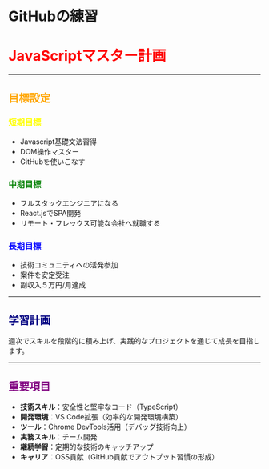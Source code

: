 # GitHubの練習
# <span style="color: red; ">**JavaScriptマスター計画**</span>

---

## <span style="color: orange; ">**目標設定**</span>

### <span style="color: yellow; ">**短期目標**</span>
- Javascript基礎文法習得
- DOM操作マスター
- GitHubを使いこなす

### <span style="color: green; ">**中期目標**</span>
- フルスタックエンジニアになる
- React.jsでSPA開発
- リモート・フレックス可能な会社へ就職する

### <span style="color: blue; ">**長期目標**</span>
- 技術コミュニティへの活発参加
- 案件を安定受注
- 副収入５万円/月達成

---

## <span style="color: navy; ">**学習計画**</span>
週次でスキルを段階的に積み上げ、実践的なプロジェクトを通じて成長を目指します。

---

## <span style="color: purple; ">**重要項目**</span>
- **技術スキル**：安全性と堅牢なコード（TypeScript）
- **開発環境**：VS Code拡張（効率的な開発環境構築）
- **ツール**：Chrome DevTools活用（デバッグ技術向上）
- **実務スキル**：チーム開発
- **継続学習**：定期的な技術のキャッチアップ
- **キャリア**：OSS貢献（GitHub貢献でアウトプット習慣の形成）

